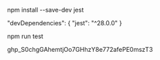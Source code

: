 <!-- Install the jest npm package using the npm install command and the --save-dev flag. -->

npm install --save-dev jest

<!-- Verify that the installation was completed successfully by opening the package.json file and confirming that the "devDependencies" entry lists jest similar to the following: -->

"devDependencies": {
    "jest": "^28.0.0"
}


<!-- With the terminal pointed at the jest-testing directory, run the test script using npm. -->

npm run test



<!-- toke -->
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